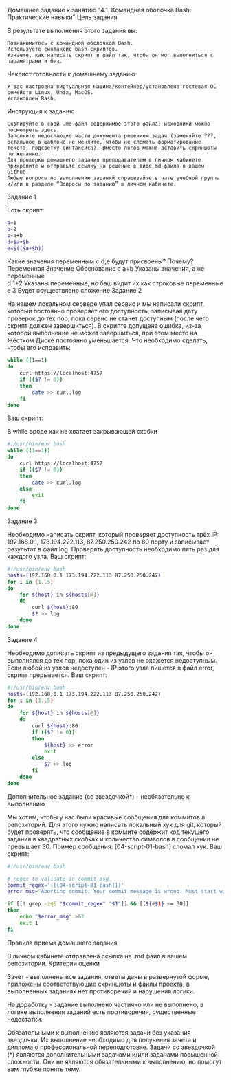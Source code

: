 Домашнее задание к занятию "4.1. Командная оболочка Bash: Практические навыки"
Цель задания

В результате выполнения этого задания вы:

    Познакомитесь с командной оболочкой Bash.
    Используете синтаксис bash-скриптов.
    Узнаете, как написать скрипт в файл так, чтобы он мог выполниться с параметрами и без.

Чеклист готовности к домашнему заданию

    У вас настроена виртуальная машина/контейнер/установлена гостевая ОС семейств Linux, Unix, MacOS.
    Установлен Bash.

Инструкция к заданию

    Скопируйте в свой .md-файл содержимое этого файла; исходники можно посмотреть здесь.
    Заполните недостающие части документа решением задач (заменяйте ???, остальное в шаблоне не меняйте, чтобы не сломать форматирование текста, подсветку синтаксиса). Вместо логов можно вставить скриншоты по желанию.
    Для проверки домашнего задания преподавателем в личном кабинете прикрепите и отправьте ссылку на решение в виде md-файла в вашем Github.
    Любые вопросы по выполнению заданий спрашивайте в чате учебной группы и/или в разделе “Вопросы по заданию” в личном кабинете.

Задание 1

Есть скрипт:
```bash
a=1
b=2
c=a+b
d=$a+$b
e=$(($a+$b))
```
Какие значения переменным c,d,e будут присвоены? Почему?
Переменная 	Значение 	Обоснование
c 		a+b		Указаны значения, а не переменные 	
d 		1+2 		Указаны переменные, но баш видит их как строковые переменные
e 		3 		Будет осуществлено сложение 
Задание 2

На нашем локальном сервере упал сервис и мы написали скрипт, который постоянно проверяет его доступность, записывая дату проверок до тех пор, пока сервис не станет доступным (после чего скрипт должен завершиться). В скрипте допущена ошибка, из-за которой выполнение не может завершиться, при этом место на Жёстком Диске постоянно уменьшается. Что необходимо сделать, чтобы его исправить:
```bash
while ((1==1) 
do 
	curl https://localhost:4757 
	if (($? != 0)) 
	then 
		date >> curl.log 
	fi 
done 
```
Ваш скрипт:

В while вроде как не хватает закрывающей скобки
```bash
#!/usr/bin/env bash 
while ((1==1)) 
do 
	curl https://localhost:4757 
	if (($? != 0)) 
	then 
		date >> curl.log 
	else 
		exit 
	fi 
done
```

Задание 3

Необходимо написать скрипт, который проверяет доступность трёх IP: 192.168.0.1, 173.194.222.113, 87.250.250.242 по 80 порту и записывает результат в файл log. Проверять доступность необходимо пять раз для каждого узла.
Ваш скрипт:
```bash
#!/usr/bin/env bash 
hosts=(192.168.0.1 173.194.222.113 87.250.250.242) 
for i in {1..5} 
do 
 	for ${host} in ${hosts[@]} 
	do 
		curl ${host}:80 
		$? >> log 
	done 
done
```
Задание 4

Необходимо дописать скрипт из предыдущего задания так, чтобы он выполнялся до тех пор, пока один из узлов не окажется недоступным. Если любой из узлов недоступен - IP этого узла пишется в файл error, скрипт прерывается.
Ваш скрипт:
```bash
#!/usr/bin/env bash 
hosts=(192.168.0.1 173.194.222.113 87.250.250.242) 
for i in {1..5} 
do 
	for ${host} in ${hosts[@]} 
	do 
		curl ${host}:80 
		if (($? != 0)) 
		then 
			${host} >> error 
			exit 
		else 
			$? >> log 
		fi 
	done 
done
```
Дополнительное задание (со звездочкой*) - необязательно к выполнению

Мы хотим, чтобы у нас были красивые сообщения для коммитов в репозиторий. Для этого нужно написать локальный хук для git, который будет проверять, что сообщение в коммите содержит код текущего задания в квадратных скобках и количество символов в сообщении не превышает 30. Пример сообщения: [04-script-01-bash] сломал хук.
Ваш скрипт:
```bash
#!/usr/bin/env bash 

# regex to validate in commit msg 
commit_regex='([[04-script-01-bash]])' 
error_msg="Aborting commit. Your commit message is wrong. Must start with [04-script-01-bash]" 

if [[! grep -iqE "$commit_regex" "$1"]] && [[${#$1} <= 30]] 
then 
    echo "$error_msg" >&2 
    exit 1 
fi 
```
Правила приема домашнего задания

В личном кабинете отправлена ссылка на .md файл в вашем репозитории.
Критерии оценки

Зачет - выполнены все задания, ответы даны в развернутой форме, приложены соответствующие скриншоты и файлы проекта, в выполненных заданиях нет противоречий и нарушения логики.

На доработку - задание выполнено частично или не выполнено, в логике выполнения заданий есть противоречия, существенные недостатки.

Обязательными к выполнению являются задачи без указания звездочки. Их выполнение необходимо для получения зачета и диплома о профессиональной переподготовке. Задачи со звездочкой (*) являются дополнительными задачами и/или задачами повышенной сложности. Они не являются обязательными к выполнению, но помогут вам глубже понять тему.
